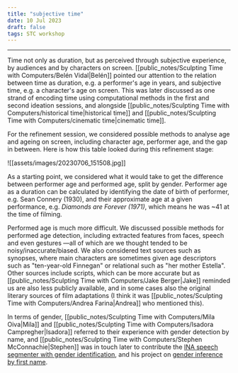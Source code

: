 ```yaml
---
title: "subjective time"
date: 10 Jul 2023
draft: false
tags: STC workshop
---
```

---

Time not only as duration, but as perceived through subjective experience, by audiences and by characters on screen. [[public_notes/Sculpting Time with Computers/Belén Vidal|Belén]] pointed our attention to the relation between time as duration, e.g. a performer's age in years, and subjective time, e.g. a character's age on screen. This was later discussed as one strand of encoding time using computational methods in the first and second ideation sessions, and alongside [[public_notes/Sculpting Time with Computers/historical time|historical time]] and [[public_notes/Sculpting Time with Computers/cinematic time|cinematic time]].

For the refinement session, we considered possible methods to analyse age and ageing on screen, including character age, performer age, and the gap in between. Here is how this table looked during this refinement stage:

![[assets/images/20230706_151508.jpg]]

As a starting point, we considered what it would take to get the difference between performer age and performed age, split by gender. Performer age as a duration can be calculated by identifying the date of birth of performer, e.g. Sean Connery (1930), and their approximate age at a given performance, e.g. _Diamonds are Forever (1971)_, which means he was ~41 at the time of filming.

Performed age is much more difficult. We discussed possible methods for performed age detection, including extracted features from faces, speech and even gestures ―all of which are we thought tended to be noisy/inaccurate/biased. We also considered text sources such as synopses, where main characters are sometimes given age descriptors such as "ten-year-old Finnegan" or relational such as "her mother Estella". Other sources include scripts, which can be more accurate but as [[public_notes/Sculpting Time with Computers/Jake Berger|Jake]] reminded us are also less publicly available, and in some cases also the original literary sources of film adaptations (I think it was [[public_notes/Sculpting Time with Computers/Andrea Farina|Andrea]] who mentioned this).

In terms of gender, [[public_notes/Sculpting Time with Computers/Mila Oiva|Mila]] and [[public_notes/Sculpting Time with Computers/Isadora Campregher|Isadora]] referred to their experience with gender detection by name, and [[public_notes/Sculpting Time with Computers/Stephen McConnachie|Stephen]] was in touch later to contribute the [INA speech segmenter with gender identification](https://github.com/ina-foss/inaSpeechSegmenter), and his project on [gender inference by first name](https://www.nesta.org.uk/blog/women-in-film-what-does-the-data-say/).